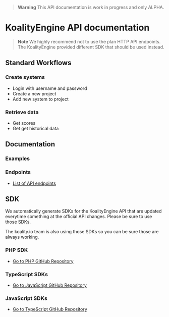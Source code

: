 > **Warning**
> This API documentation is work in progress and only ALPHA. 

# KoalityEngine API documentation

> **Note**
> We highly recommend not to use the plan HTTP API endpoints. The KoalityEngine provided different SDK that should be used instead. 

## Standard Workflows

### Create systems

- Login with username and password
- Create a new project
- Add new system to project

### Retrieve data

- Get scores
- Get get historical data

## Documentation

### Examples

### Endpoints

- [List of API endpoints](RepositoryOverviews.md)


## SDK

We automatically generate SDKs for the KoalityEngine API that are updated everytime something at the official API changes. Please be sure to use those SDKs.

The koality.io team is also using those SDKs so you can be sure those are always working.

### PHP SDK

- [Go to PHP GitHub Repository](https://github.com/leankoala-gmbh/leankoala-client-php)

### TypeScript SDKs

- [Go to JavaScript GitHub Repository](https://github.com/leankoala-gmbh/leankoala-client-typescript)

### JavaScript SDKs

- [Go to TypeScript GitHub Repository](https://github.com/leankoala-gmbh/leankoala-client-javascript)



